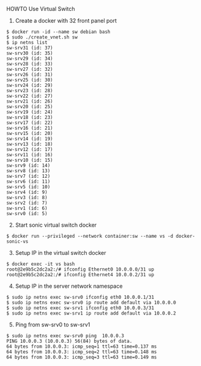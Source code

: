 HOWTO Use Virtual Switch


1. Create a docker with 32 front panel port

```
$ docker run -id --name sw debian bash
$ sudo ./create_vnet.sh sw
$ ip netns list
sw-srv31 (id: 37)
sw-srv30 (id: 35)
sw-srv29 (id: 34)
sw-srv28 (id: 33)
sw-srv27 (id: 32)
sw-srv26 (id: 31)
sw-srv25 (id: 30)
sw-srv24 (id: 29)
sw-srv23 (id: 28)
sw-srv22 (id: 27)
sw-srv21 (id: 26)
sw-srv20 (id: 25)
sw-srv19 (id: 24)
sw-srv18 (id: 23)
sw-srv17 (id: 22)
sw-srv16 (id: 21)
sw-srv15 (id: 20)
sw-srv14 (id: 19)
sw-srv13 (id: 18)
sw-srv12 (id: 17)
sw-srv11 (id: 16)
sw-srv10 (id: 15)
sw-srv9 (id: 14)
sw-srv8 (id: 13)
sw-srv7 (id: 12)
sw-srv6 (id: 11)
sw-srv5 (id: 10)
sw-srv4 (id: 9)
sw-srv3 (id: 8)
sw-srv2 (id: 7)
sw-srv1 (id: 6)
sw-srv0 (id: 5)
```

2. Start sonic virtual switch docker

```
$ docker run --privileged --network container:sw --name vs -d docker-sonic-vs
```

3. Setup IP in the virtual switch docker

```
$ docker exec -it vs bash
root@2e9b5c2dc2a2:/# ifconfig Ethernet0 10.0.0.0/31 up
root@2e9b5c2dc2a2:/# ifconfig Ethernet4 10.0.0.2/31 up
```

4. Setup IP in the server network namespace

```
$ sudo ip netns exec sw-srv0 ifconfig eth0 10.0.0.1/31
$ sudo ip netns exec sw-srv0 ip route add default via 10.0.0.0
$ sudo ip netns exec sw-srv1 ifconfig eth0 10.0.0.3/31
$ sudo ip netns exec sw-srv1 ip route add default via 10.0.0.2
```

5. Ping from sw-srv0 to sw-srv1

```
$ sudo ip netns exec sw-srv0 ping  10.0.0.3
PING 10.0.0.3 (10.0.0.3) 56(84) bytes of data.
64 bytes from 10.0.0.3: icmp_seq=1 ttl=63 time=0.137 ms
64 bytes from 10.0.0.3: icmp_seq=2 ttl=63 time=0.148 ms
64 bytes from 10.0.0.3: icmp_seq=3 ttl=63 time=0.149 ms
```
